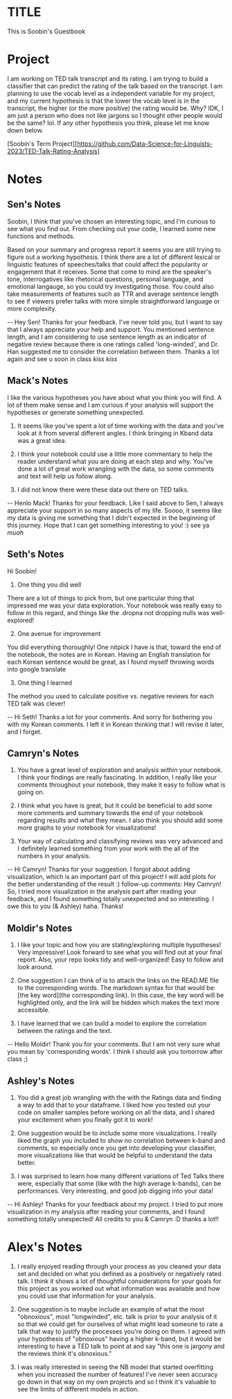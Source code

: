 # TITLE

This is Soobin's Guestbook

# Project

I am working on TED talk transcript and its rating. I am trying to build a classifier that can predict the rating of the talk based on the transcript. I am planning to use the vocab level as a independent variable for my project, and my current hypothesis is that the lower the vocab level is in the transcript, the higher (or the more positive) the rating would be. Why? IDK, I am just a person who does not like jargons so I thought other people would be the same? lol. If any other hypothesis you think, please let me know down below.

[Soobin's Term Project][https://github.com/Data-Science-for-Linguists-2023/TED-Talk-Rating-Analysis]

# Notes

## Sen's Notes
Soobin, I think that you've chosen an interesting topic, and I'm curious to see what you find out. From checking out your code, I learned some new functions and methods.

Based on your summary and progress report it seems you are still trying to figure out a working hypothesis. I think there are a lot of different lexical or linguistic features of speeches/talks that could affect the popularity or engagement that it receives. Some that come to mind are the speaker's tone, interrogatives like rhetorical questions, personal language, and emotional langauge, so you could try investigating those. You could also take measurements of features such as TTR and average sentence length to see if viewers prefer talks with more simple straightforward language or more complexity.

-- Hey Sen! Thanks for your feedback. I've never told you, but I want to say that I always appreciate your help and support. You mentioned sentence length, and I am considering to use sentence length as an indicator of negative review because there is one ratings called 'long-winded', and Dr. Han suggested me to consider the correlation between them. Thanks a lot again and see u soon in class *kiss kiss*

## Mack's Notes

I like the various hypotheses you have about what you think you will find. A lot of them make sense and I am curious if your analysis will support the hypotheses or generate something unexpected.

1. It seems like you've spent a lot of time working with the data and you've look at it from several different angles. I think bringing in Kband data was a great idea.

2. I think your notebook could use a little more commentary to help the reader understand what you are doing at each step and why. You've done a lot of great work wrangling with the data, so some comments and text will help us follow along.

3. I did not know there were these data out there on TED talks.

-- Henlo Mack! Thanks for your feedback. Like I said above to Sen, I always appreciate your support in so many aspects of my life. Soooo, it seems like my data is giving me something that I didn't expected in the beginning of this journey. Hope that I can get something interesting to you! :) see ya *muah*


## Seth's Notes

Hi Soobin!

1. One thing you did well

There are a lot of things to pick from, but one particular thing that impressed me was your data exploration. Your notebook was really easy to follow in this regard, and things like the .dropna not dropping nulls was well-explored!

2. One avenue for improvement

You did everything thoroughly! One nitpick I have is that, toward the end of the notebook, the notes are in Korean. Having an English translation for each Korean sentence would be great, as I found myself throwing words into google translate

3. One thing I learned

The method you used to calculate positive vs. negative reviews for each TED talk was clever!

-- Hi Seth! Thanks a lot for your comments. And sorry for bothering you with my Korean comments. I left it in Korean thinking that I will revise it later, and I forget.

## Camryn's Notes

1. You have a great level of exploration and analysis within your notebook. I think your findings are really fascinating. In addition, I really like your comments throughout your notebook, they make it easy to follow what is going on.

2. I think what you have is great, but it could be beneficial to add some more comments and summary towards the end of your notebook regarding results and what they mean. I also think you should add some more graphs to your notebook for visualizations!

3.  Your way of calculating and classifying reviews was very advanced and I definitely learned something from your work with the all of the numbers in your analysis.

-- Hi Camryn! Thanks for your suggestion. I forgot about adding visualization, which is an important part of this project! I will add plots for the better understanding of the result :)
    follow-up comments: Hey Camryn! So, I tried more visualization in the analysis part after reading your feedback, and I found something totally unexpected and so interesting. I owe this to you (& Ashley) haha. Thanks!

## Moldir's Notes

1. I like your topic and how you are stating/exploring multiple hypotheses! Very impressive! Look forward to see what you will find out at your final report. Also, your repo looks tidy and well-organized! Easy to follow and look around.

2. One suggestion I can think of is to attach the links on the READ.ME file to the corresponding words. The markdown syntax for that would be: [the key word](the corresponding link). In this case, the key word will be highlighted only, and the link will be hidden which makes the text more accessible. 

3. I have learned that we can build a model to explore the correlation between the ratings and the text. 

-- Hello Moldir! Thank you for your comments. But I am not very sure what you mean by 'corresponding words'. I think I should ask you tomorrow after class ;) 

## Ashley's Notes

1. You did a great job wrangling with the with the Ratings data and finding a way to add that to your dataframe. I liked how you tested out your code on smaller samples before working on all the data, and I shared your excitement when you finally got it to work! 

2. One suggestion would be to include some more visualizations. I really liked the graph you included to show no correlation between k-band and comments, so especially once you get into developing your classifier, more visualizations like that would be helpful to understand the data better.

3. I was surprised to learn how many different variations of Ted Talks there were, especially that some (like with the high average k-bands), can be performances. Very interesting, and good job digging into your data!

-- Hi Ashley! Thanks for your feedback about my project. I tried to put more visualization in my analysis after reading your comments, and I found something totally unexpected! All credits to you & Camryn :D thanks a lot!!


# Alex's Notes

1. I really enjoyed reading through your process as you cleaned your data set and decided on what you defined as a positively or negatively rated talk. I think it shows a lot of thoughtful considerations for your goals for this project as you worked out what information was available and how you could use that information for your analysis.

2. One suggestion is to maybe include an example of what the most "obnoxious", most "longwinded", etc. talk is prior to your analysis of it so that we could get for ourselves of what might lead someone to rate a talk that way to justify the processes you're doing on them. I agreed with your hypothesis of "obnoxious" having a higher k-band, but it would be interesting to have a TED talk to point at and say "this one is jargony and the reviews think it's obnoxious."

3. I was really interested in seeing the NB model that started overfitting when you increased the number of features! I've never seen accuracy go down in that way on my own projects and so I think it's valuable to see the limits of different models in action.